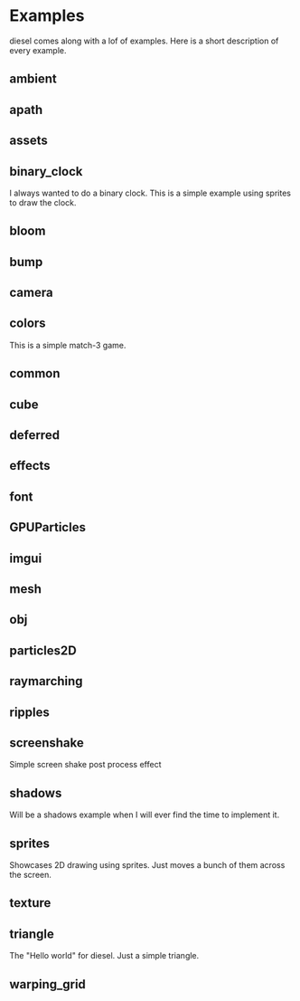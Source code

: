# Examples

diesel comes along with a lof of examples. Here is a short description of every example.

## ambient
## apath
## assets
## binary_clock
I always wanted to do a binary clock. This is a simple example using sprites
to draw the clock.
## bloom
## bump
## camera
## colors
This is a simple match-3 game.
## common
## cube
## deferred
## effects
## font
## GPUParticles
## imgui
## mesh
## obj
## particles2D
## raymarching
## ripples
## screenshake
Simple screen shake post process effect
## shadows
Will be a shadows example when I will ever find the time to implement it.
## sprites
Showcases 2D drawing using sprites. Just moves a bunch of them across the screen.
## texture
## triangle
The "Hello world" for diesel. Just a simple triangle.
## warping_grid
